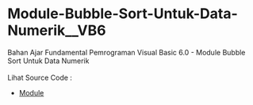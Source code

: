 # Module-Bubble-Sort-Untuk-Data-Numerik__VB6
Bahan Ajar Fundamental Pemrograman Visual Basic 6.0 - Module Bubble Sort Untuk Data Numerik<br><br>
Lihat Source Code : <br>
- <a href="https://github.com/RizkyKhapidsyah/Module-Bubble-Sort-Untuk-Data-Numerik__VB6/blob/main/Module1.bas">Module</a>
